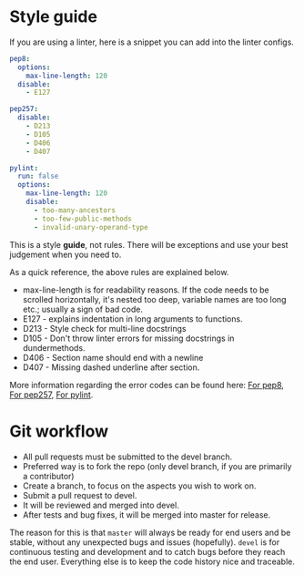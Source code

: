 # Style guide

If you are using a linter, here is a snippet you can add into the linter configs.

```yaml
pep8:
  options:
    max-line-length: 120
  disable:
    - E127

pep257:
  disable:
    - D213
    - D105
    - D406
    - D407

pylint:
  run: false
  options:
    max-line-length: 120
    disable:
      - too-many-ancestors
      - too-few-public-methods
      - invalid-unary-operand-type
```

This is a style **guide**, not rules. There will be exceptions and use your
best judgement when you need to.

As a quick reference, the above rules are explained below. 

* max-line-length is for readability reasons. If the code needs to be scrolled
  horizontally, it's nested too deep, variable names are too long etc.; usually
  a sign of bad code.
* E127 - explains indentation in long arguments to functions.
* D213 - Style check for multi-line docstrings
* D105 - Don't throw linter errors for missing docstrings in dundermethods. 
* D406 - Section name should end with a newline
* D407 - Missing dashed underline after section. 

More information regarding the error codes can be found here: [For
pep8](https://www.python.org/dev/peps/pep-0008/), [For
pep257](http://www.pydocstyle.org/en/2.1.1/error_codes.html), [For
pylint](http://pylint-messages.wikidot.com/all-messages). 

# Git workflow

* All pull requests must be submitted to the devel branch. 
* Preferred way is to fork the repo (only devel branch, if you are primarily a contributor)
* Create a branch, to focus on the aspects you wish to work on.
* Submit a pull request to devel. 
* It will be reviewed and merged into devel. 
* After tests and bug fixes, it will be merged into master for release.


The reason for this is that `master` will always be ready for end users and be
stable, without any unexpected bugs and issues (hopefully). `devel` is for
continuous testing and development and to catch bugs before they reach the end
user. Everything else is to keep the code history nice and traceable. 
